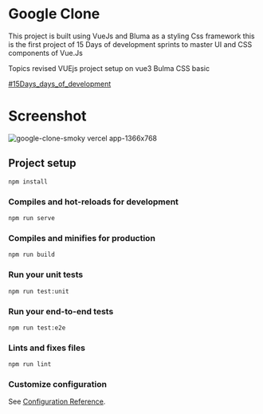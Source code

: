 # Google Clone

This project is built using VueJs and Bluma as a styling Css framework
this is the first project of 15 Days of development sprints to master UI and CSS components of Vue.Js

Topics revised VUEjs project setup on vue3
Bulma CSS basic


[#15Days_days_of_development]()

# Screenshot

![google-clone-smoky vercel app-1366x768](https://user-images.githubusercontent.com/15426564/91179540-42832d80-e704-11ea-8a36-4eb4702c01ce.png)

## Project setup
```
npm install
```

### Compiles and hot-reloads for development
```
npm run serve
```

### Compiles and minifies for production
```
npm run build
```

### Run your unit tests
```
npm run test:unit
```

### Run your end-to-end tests
```
npm run test:e2e
```

### Lints and fixes files
```
npm run lint
```

### Customize configuration
See [Configuration Reference](https://cli.vuejs.org/config/).
